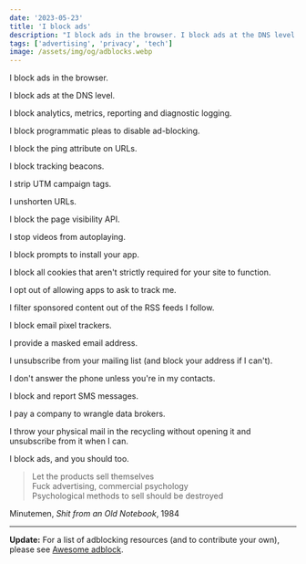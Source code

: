 ```yaml
---
date: '2023-05-23'
title: 'I block ads'
description: "I block ads in the browser. I block ads at the DNS level."
tags: ['advertising', 'privacy', 'tech']
image: /assets/img/og/adblocks.webp
---
```


I block ads in the browser.

I block ads at the DNS level.<!-- excerpt -->

I block analytics, metrics, reporting and diagnostic logging.

I block programmatic pleas to disable ad-blocking.

I block the ping attribute on URLs.

I block tracking beacons.

I strip UTM campaign tags.

I unshorten URLs.

I block the page visibility API.

I stop videos from autoplaying.

I block prompts to install your app.

I block all cookies that aren't strictly required for your site to function.

I opt out of allowing apps to ask to track me.

I filter sponsored content out of the RSS feeds I follow.

I block email pixel trackers.

I provide a masked email address.

I unsubscribe from your mailing list (and block your address if I can't).

I don't answer the phone unless you're in my contacts.

I block and report SMS messages.

I pay a company to wrangle data brokers.

I throw your physical mail in the recycling without opening it and unsubscribe from it when I can.

I block ads, and you should too.

> Let the products sell themselves<br/>
> Fuck advertising, commercial psychology<br/>
> Psychological methods to sell should be destroyed

Minutemen, *Shit from an Old Notebook*, 1984

---

**Update:** For a list of adblocking resources (and to contribute your own), please see [Awesome adblock](https://github.com/cdransf/awesome-adblock).
